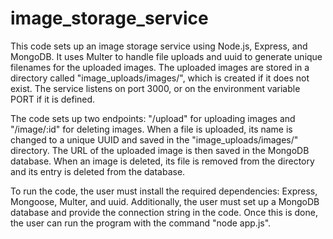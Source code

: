 # image_storage_service
This code sets up an image storage service using Node.js, Express, and MongoDB. It uses Multer to handle file uploads and uuid to generate unique filenames for the uploaded images. The uploaded images are stored in a directory called "image_uploads/images/", which is created if it does not exist. The service listens on port 3000, or on the environment variable PORT if it is defined.

The code sets up two endpoints: "/upload" for uploading images and "/image/:id" for deleting images. When a file is uploaded, its name is changed to a unique UUID and saved in the "image_uploads/images/" directory. The URL of the uploaded image is then saved in the MongoDB database. When an image is deleted, its file is removed from the directory and its entry is deleted from the database.

To run the code, the user must install the required dependencies: Express, Mongoose, Multer, and uuid. Additionally, the user must set up a MongoDB database and provide the connection string in the code. Once this is done, the user can run the program with the command "node app.js".
